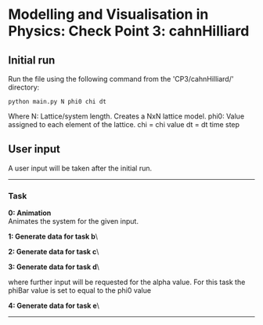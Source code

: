 # Modelling and Visualisation in Physics: Check Point 3: cahnHilliard

## Initial run
Run the file using the following command from the 'CP3/cahnHilliard/' directory:
```
python main.py N phi0 chi dt
```
Where N: Lattice/system length. Creates a NxN lattice model.
phi0: Value assigned to each element of the lattice.
chi = chi value
dt = dt time step

## User input
A user input will be taken after the initial run.

---

### Task

__0: Animation__\
Animates the system for the given input.

__1: Generate data for task b__\

__2: Generate data for task c__\

__3: Generate data for task d__\

where further input will be requested for the alpha value. For this task the phiBar value is set to equal to the phi0 value

__4: Generate data for task e__\

---

